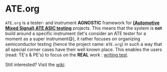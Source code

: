 # ATE.org
`ATE.org` is a tester- and instrument **AGNOSTIC** framework for **<ins>(Automotive Mixed Signal) ATE ASIC testing</ins>** projects. This means that the system is **not** build around a specific instrument (let's consider an ATE tester for a moment as a super instrument😋), it rather focuses on 
organizing semiconductor testing (hence the project name: `ATE.org`) in such a way that all special corner cases have
their well known place. This enables the users (read: TE's & PE's) to focus on the **REAL** work : <ins>writing test</ins>. 

Still interested? Visit the [wiki](https://github.com/ate-org/ATE.org/wiki).
